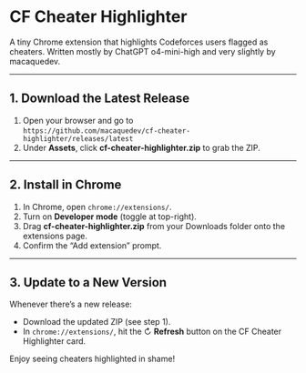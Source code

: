 # CF Cheater Highlighter

A tiny Chrome extension that highlights Codeforces users flagged as cheaters. Written mostly by ChatGPT o4-mini-high and very slightly by macaquedev. 

---

## 1. Download the Latest Release

1. Open your browser and go to  
   `https://github.com/macaquedev/cf-cheater-highlighter/releases/latest`  
2. Under **Assets**, click **cf-cheater-highlighter.zip** to grab the ZIP.

---

## 2. Install in Chrome

1. In Chrome, open `chrome://extensions/`.  
2. Turn on **Developer mode** (toggle at top-right).  
3. Drag **cf-cheater-highlighter.zip** from your Downloads folder onto the extensions page.  
4. Confirm the “Add extension” prompt.

---

## 3. Update to a New Version

Whenever there’s a new release:

- Download the updated ZIP (see step 1).  
- In `chrome://extensions/`, hit the ↻ **Refresh** button on the CF Cheater Highlighter card.

Enjoy seeing cheaters highlighted in shame!
